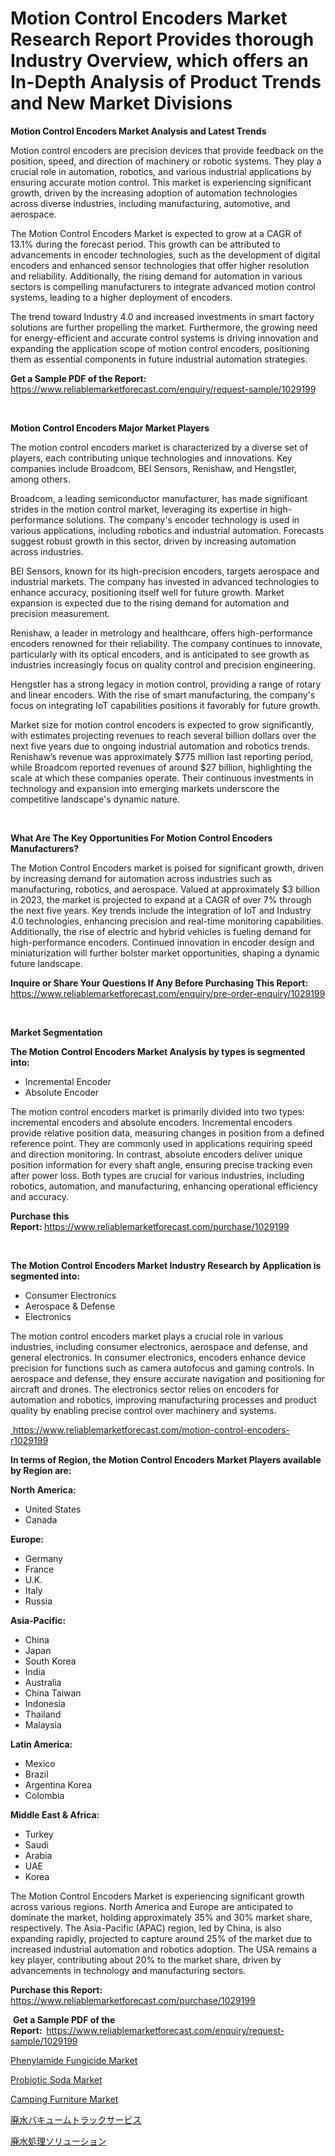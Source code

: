 <p><h1>Motion Control Encoders Market Research Report Provides thorough Industry Overview, which offers an In-Depth Analysis of Product Trends and New Market Divisions</h1></p><p><strong>Motion Control Encoders Market Analysis and Latest Trends</strong></p>
<p><p>Motion control encoders are precision devices that provide feedback on the position, speed, and direction of machinery or robotic systems. They play a crucial role in automation, robotics, and various industrial applications by ensuring accurate motion control. This market is experiencing significant growth, driven by the increasing adoption of automation technologies across diverse industries, including manufacturing, automotive, and aerospace. </p><p>The Motion Control Encoders Market is expected to grow at a CAGR of 13.1% during the forecast period. This growth can be attributed to advancements in encoder technologies, such as the development of digital encoders and enhanced sensor technologies that offer higher resolution and reliability. Additionally, the rising demand for automation in various sectors is compelling manufacturers to integrate advanced motion control systems, leading to a higher deployment of encoders. </p><p>The trend toward Industry 4.0 and increased investments in smart factory solutions are further propelling the market. Furthermore, the growing need for energy-efficient and accurate control systems is driving innovation and expanding the application scope of motion control encoders, positioning them as essential components in future industrial automation strategies.</p></p>
<p><strong>Get a Sample PDF of the Report:&nbsp;</strong> <a href="https://www.reliablemarketforecast.com/enquiry/request-sample/1029199">https://www.reliablemarketforecast.com/enquiry/request-sample/1029199</a></p>
<p>&nbsp;</p>
<p><strong>Motion Control Encoders Major Market Players</strong></p>
<p><p>The motion control encoders market is characterized by a diverse set of players, each contributing unique technologies and innovations. Key companies include Broadcom, BEI Sensors, Renishaw, and Hengstler, among others.</p><p>Broadcom, a leading semiconductor manufacturer, has made significant strides in the motion control market, leveraging its expertise in high-performance solutions. The company's encoder technology is used in various applications, including robotics and industrial automation. Forecasts suggest robust growth in this sector, driven by increasing automation across industries.</p><p>BEI Sensors, known for its high-precision encoders, targets aerospace and industrial markets. The company has invested in advanced technologies to enhance accuracy, positioning itself well for future growth. Market expansion is expected due to the rising demand for automation and precision measurement.</p><p>Renishaw, a leader in metrology and healthcare, offers high-performance encoders renowned for their reliability. The company continues to innovate, particularly with its optical encoders, and is anticipated to see growth as industries increasingly focus on quality control and precision engineering.</p><p>Hengstler has a strong legacy in motion control, providing a range of rotary and linear encoders. With the rise of smart manufacturing, the company's focus on integrating IoT capabilities positions it favorably for future growth.</p><p>Market size for motion control encoders is expected to grow significantly, with estimates projecting revenues to reach several billion dollars over the next five years due to ongoing industrial automation and robotics trends. Renishaw’s revenue was approximately $775 million last reporting period, while Broadcom reported revenues of around $27 billion, highlighting the scale at which these companies operate. Their continuous investments in technology and expansion into emerging markets underscore the competitive landscape's dynamic nature.</p></p>
<p>&nbsp;</p>
<p><strong>What Are The Key Opportunities For Motion Control Encoders Manufacturers?</strong></p>
<p><p>The Motion Control Encoders market is poised for significant growth, driven by increasing demand for automation across industries such as manufacturing, robotics, and aerospace. Valued at approximately $3 billion in 2023, the market is projected to expand at a CAGR of over 7% through the next five years. Key trends include the integration of IoT and Industry 4.0 technologies, enhancing precision and real-time monitoring capabilities. Additionally, the rise of electric and hybrid vehicles is fueling demand for high-performance encoders. Continued innovation in encoder design and miniaturization will further bolster market opportunities, shaping a dynamic future landscape.</p></p>
<p><strong>Inquire or Share Your Questions If Any Before Purchasing This Report:</strong> <a href="https://www.reliablemarketforecast.com/enquiry/pre-order-enquiry/1029199">https://www.reliablemarketforecast.com/enquiry/pre-order-enquiry/1029199</a></p>
<p>&nbsp;</p>
<p><strong>Market Segmentation</strong></p>
<p><strong>The Motion Control Encoders Market Analysis by types is segmented into:</strong></p>
<p><ul><li>Incremental Encoder</li><li>Absolute Encoder</li></ul></p>
<p><p>The motion control encoders market is primarily divided into two types: incremental encoders and absolute encoders. Incremental encoders provide relative position data, measuring changes in position from a defined reference point. They are commonly used in applications requiring speed and direction monitoring. In contrast, absolute encoders deliver unique position information for every shaft angle, ensuring precise tracking even after power loss. Both types are crucial for various industries, including robotics, automation, and manufacturing, enhancing operational efficiency and accuracy.</p></p>
<p><strong>Purchase this Report:&nbsp;</strong><a href="https://www.reliablemarketforecast.com/purchase/1029199">https://www.reliablemarketforecast.com/purchase/1029199</a></p>
<p>&nbsp;</p>
<p><strong>The Motion Control Encoders Market Industry Research by Application is segmented into:</strong></p>
<p><ul><li>Consumer Electronics</li><li>Aerospace & Defense</li><li>Electronics</li></ul></p>
<p><p>The motion control encoders market plays a crucial role in various industries, including consumer electronics, aerospace and defense, and general electronics. In consumer electronics, encoders enhance device precision for functions such as camera autofocus and gaming controls. In aerospace and defense, they ensure accurate navigation and positioning for aircraft and drones. The electronics sector relies on encoders for automation and robotics, improving manufacturing processes and product quality by enabling precise control over machinery and systems.</p></p>
<p><a href="https://www.reliablemarketforecast.com/motion-control-encoders-r1029199">&nbsp;https://www.reliablemarketforecast.com/motion-control-encoders-r1029199</a></p>
<p><strong>In terms of Region, the Motion Control Encoders Market Players available by Region are:</strong></p>
<p>
    <p> <strong> North America: </strong>
        <ul>
            <li>United States</li>
            <li>Canada</li>
        </ul>
        </p> 
    <p> <strong> Europe: </strong>
        <ul>
            <li>Germany</li>
            <li>France</li>
            <li>U.K.</li>
            <li>Italy</li>
            <li>Russia</li>
        </ul>
        </p> 
    <p> <strong> Asia-Pacific: </strong>
        <ul>
            <li>China</li>
            <li>Japan</li>
            <li>South Korea</li>
            <li>India</li>
            <li>Australia</li>
            <li>China Taiwan</li>
            <li>Indonesia</li>
            <li>Thailand</li>
            <li>Malaysia</li>
        </ul>
        </p> 
    <p> <strong> Latin America: </strong>
        <ul>
            <li>Mexico</li>
            <li>Brazil</li>
            <li>Argentina Korea</li>
            <li>Colombia</li>
        </ul>
        </p> 
    <p> <strong> Middle East & Africa: </strong>
        <ul>
            <li>Turkey</li>
            <li>Saudi</li>
            <li>Arabia</li>
            <li>UAE</li>
            <li>Korea</li>
        </ul>
    </p>
    </p>
<p><p>The Motion Control Encoders Market is experiencing significant growth across various regions. North America and Europe are anticipated to dominate the market, holding approximately 35% and 30% market share, respectively. The Asia-Pacific (APAC) region, led by China, is also expanding rapidly, projected to capture around 25% of the market due to increased industrial automation and robotics adoption. The USA remains a key player, contributing about 20% to the market share, driven by advancements in technology and manufacturing sectors.</p></p>
<p><strong>Purchase this Report: </strong><a href="https://www.reliablemarketforecast.com/purchase/1029199">https://www.reliablemarketforecast.com/purchase/1029199</a></p>
<p>&nbsp;<strong>Get a Sample PDF of the Report:&nbsp;&nbsp;</strong><a href="https://www.reliablemarketforecast.com/enquiry/request-sample/1029199">https://www.reliablemarketforecast.com/enquiry/request-sample/1029199</a></p>
<p><strong></strong></p>
<p><p><a href="https://www.linkedin.com/pulse/booming-phenylamide-fungicide-market-sector-analysis-growth-fizrc?trackingId=H%2BeYzo2tQvajHD9eU2OzJA%3D%3D">Phenylamide Fungicide Market</a></p><p><a href="https://www.linkedin.com/pulse/probiotic-soda-market-global-trends-forecast-2024-2031-firmotion-ajmmc?trackingId=gkOIYWB8TACoLJeAttJPYA%3D%3D">Probiotic Soda Market</a></p><p><a href="https://medium.com/@dhjdj3783/the-market-for-camping-furniture-market-is-examined-in-this-report-along-with-the-factors-that-c7965ccc322f">Camping Furniture Market</a></p><p><a href="https://medium.com/@kathleencrooks2003/wastewater-vacuum-truck-services-market-%E3%81%AF-%E3%82%B3%E3%82%B9%E3%83%88%E7%AE%A1%E7%90%86%E3%81%A8%E5%8A%B9%E7%8E%87%E5%90%91%E4%B8%8A%E3%82%92%E5%84%AA%E5%85%88%E3%81%97%E3%81%BE%E3%81%99-%E3%81%95%E3%82%89%E3%81%AB-%E5%A0%B1%E5%91%8A%E6%9B%B8%E3%81%AF%E5%B8%82%E5%A0%B4%E3%81%AE%E9%9C%80%E8%A6%81%E9%9D%A2%E3%81%A8%E4%BE%9B%E7%B5%A6%E9%9D%A2%E3%81%AE%E4%B8%A1%E6%96%B9%E3%82%92%E3%82%AB%E3%83%90%E3%83%BC%E3%81%97%E3%81%A6%E3%81%84%E3%81%BE%E3%81%99-356d1bfd98f5">廃水バキュームトラックサービス</a></p><p><a href="https://medium.com/@kathleencrooks2003/waste-water-disposal-solutions-market-%E3%81%AE%E3%82%B0%E3%83%AD%E3%83%BC%E3%83%90%E3%83%AB%E5%B8%82%E5%A0%B4%E6%A6%82%E8%A6%81%E3%81%AF-%E4%B8%96%E7%95%8C%E3%81%8A%E3%82%88%E3%81%B3%E4%B8%BB%E8%A6%81%E5%B8%82%E5%A0%B4%E3%81%AB%E3%81%8A%E3%81%91%E3%82%8B%E6%A5%AD%E7%95%8C%E3%81%AB%E5%BD%B1%E9%9F%BF%E3%82%92%E4%B8%8E%E3%81%88%E3%82%8B%E4%B8%BB%E8%A6%81%E3%81%AA%E3%83%88%E3%83%AC%E3%83%B3%E3%83%89%E3%81%AB%E3%81%A4%E3%81%84%E3%81%A6-%E7%8B%AC%E8%87%AA%E3%81%AE%E8%A6%96%E7%82%B9%E3%82%92%E6%8F%90%E4%BE%9B%E3%81%97%E3%81%BE%E3%81%99-43e935e44936">廃水処理ソリューション</a></p></p>